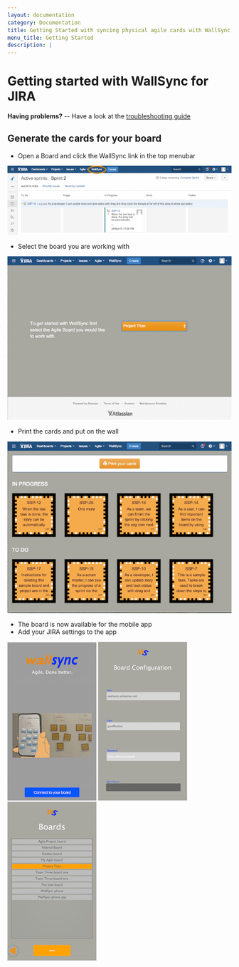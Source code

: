 ```yaml
---
layout: documentation
category: Documentation
title: Getting Started with syncing physical agile cards with WallSync
menu_title: Getting Started
description: |
---
```


Getting started with WallSync for JIRA
====================

<div class="alert alert-warning" role="alert">

<strong>Having problems?</strong> -- Have a look at the <a href="troubleshooting">troubleshooting guide</a>

</div>


Generate the cards for your board
--------------------


 - Open a Board and click the WallSync link in the top menubar

 ![WallSync JIRA link](/img/documentation/getting_started/wallsync_link.png)

 - Select the board you are working with

 ![Selected  board](/img/documentation/getting_started/selected_board.png)
 
 - Print the cards and put on the wall

 ![Print your cards](/img/documentation/getting_started/print_cards.png)

 - The board is now available for the mobile app
 - Add your JIRA settings to the app

![Connect to board](/img/documentation/getting_started/connect_to_board.png) ![Enter settings](/img/documentation/getting_started/settings.png) ![Select your board](/img/documentation/getting_started/select_the_board.png)



